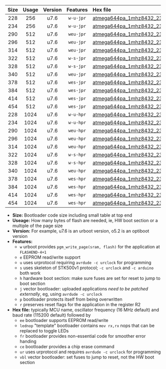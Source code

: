 |Size|Usage|Version|Features|Hex file|
|:-:|:-:|:-:|:-:|:--|
|228|256|u7.6|`w-u-jpr`|[atmega644pa_1mhz8432_230400bps_ur_vbl.hex](https://raw.githubusercontent.com/stefanrueger/urboot/main//atmega644pa_1mhz8432_230400bps_ur_vbl.hex)|
|234|256|u7.6|`w-u-jpr`|[atmega644pa_1mhz8432_230400bps_lednop_ur_vbl.hex](https://raw.githubusercontent.com/stefanrueger/urboot/main//atmega644pa_1mhz8432_230400bps_lednop_ur_vbl.hex)|
|290|512|u7.6|`weu-jpr`|[atmega644pa_1mhz8432_230400bps_ee_ur_vbl.hex](https://raw.githubusercontent.com/stefanrueger/urboot/main//atmega644pa_1mhz8432_230400bps_ee_ur_vbl.hex)|
|296|512|u7.6|`weu-jpr`|[atmega644pa_1mhz8432_230400bps_ee_lednop_ur_vbl.hex](https://raw.githubusercontent.com/stefanrueger/urboot/main//atmega644pa_1mhz8432_230400bps_ee_lednop_ur_vbl.hex)|
|314|512|u7.6|`weu-jpr`|[atmega644pa_1mhz8432_230400bps_ee_lednop_fr_ur_vbl.hex](https://raw.githubusercontent.com/stefanrueger/urboot/main//atmega644pa_1mhz8432_230400bps_ee_lednop_fr_ur_vbl.hex)|
|322|512|u7.6|`w-s-jpr`|[atmega644pa_1mhz8432_230400bps_vbl.hex](https://raw.githubusercontent.com/stefanrueger/urboot/main//atmega644pa_1mhz8432_230400bps_vbl.hex)|
|328|512|u7.6|`w-s-jpr`|[atmega644pa_1mhz8432_230400bps_lednop_vbl.hex](https://raw.githubusercontent.com/stefanrueger/urboot/main//atmega644pa_1mhz8432_230400bps_lednop_vbl.hex)|
|340|512|u7.6|`weu-jpr`|[atmega644pa_1mhz8432_230400bps_ee_lednop_fr_ce_ur_vbl.hex](https://raw.githubusercontent.com/stefanrueger/urboot/main//atmega644pa_1mhz8432_230400bps_ee_lednop_fr_ce_ur_vbl.hex)|
|378|512|u7.6|`wes-jpr`|[atmega644pa_1mhz8432_230400bps_ee_vbl.hex](https://raw.githubusercontent.com/stefanrueger/urboot/main//atmega644pa_1mhz8432_230400bps_ee_vbl.hex)|
|384|512|u7.6|`wes-jpr`|[atmega644pa_1mhz8432_230400bps_ee_lednop_vbl.hex](https://raw.githubusercontent.com/stefanrueger/urboot/main//atmega644pa_1mhz8432_230400bps_ee_lednop_vbl.hex)|
|414|512|u7.6|`wes-jpr`|[atmega644pa_1mhz8432_230400bps_ee_lednop_fr_vbl.hex](https://raw.githubusercontent.com/stefanrueger/urboot/main//atmega644pa_1mhz8432_230400bps_ee_lednop_fr_vbl.hex)|
|454|512|u7.6|`wes-jpr`|[atmega644pa_1mhz8432_230400bps_ee_lednop_fr_ce_vbl.hex](https://raw.githubusercontent.com/stefanrueger/urboot/main//atmega644pa_1mhz8432_230400bps_ee_lednop_fr_ce_vbl.hex)|
|228|1024|u7.6|`w-u-hpr`|[atmega644pa_1mhz8432_230400bps_ur.hex](https://raw.githubusercontent.com/stefanrueger/urboot/main//atmega644pa_1mhz8432_230400bps_ur.hex)|
|234|1024|u7.6|`w-u-hpr`|[atmega644pa_1mhz8432_230400bps_lednop_ur.hex](https://raw.githubusercontent.com/stefanrueger/urboot/main//atmega644pa_1mhz8432_230400bps_lednop_ur.hex)|
|290|1024|u7.6|`weu-hpr`|[atmega644pa_1mhz8432_230400bps_ee_ur.hex](https://raw.githubusercontent.com/stefanrueger/urboot/main//atmega644pa_1mhz8432_230400bps_ee_ur.hex)|
|296|1024|u7.6|`weu-hpr`|[atmega644pa_1mhz8432_230400bps_ee_lednop_ur.hex](https://raw.githubusercontent.com/stefanrueger/urboot/main//atmega644pa_1mhz8432_230400bps_ee_lednop_ur.hex)|
|314|1024|u7.6|`weu-hpr`|[atmega644pa_1mhz8432_230400bps_ee_lednop_fr_ur.hex](https://raw.githubusercontent.com/stefanrueger/urboot/main//atmega644pa_1mhz8432_230400bps_ee_lednop_fr_ur.hex)|
|322|1024|u7.6|`w-s-hpr`|[atmega644pa_1mhz8432_230400bps.hex](https://raw.githubusercontent.com/stefanrueger/urboot/main//atmega644pa_1mhz8432_230400bps.hex)|
|328|1024|u7.6|`w-s-hpr`|[atmega644pa_1mhz8432_230400bps_lednop.hex](https://raw.githubusercontent.com/stefanrueger/urboot/main//atmega644pa_1mhz8432_230400bps_lednop.hex)|
|340|1024|u7.6|`weu-hpr`|[atmega644pa_1mhz8432_230400bps_ee_lednop_fr_ce_ur.hex](https://raw.githubusercontent.com/stefanrueger/urboot/main//atmega644pa_1mhz8432_230400bps_ee_lednop_fr_ce_ur.hex)|
|378|1024|u7.6|`wes-hpr`|[atmega644pa_1mhz8432_230400bps_ee.hex](https://raw.githubusercontent.com/stefanrueger/urboot/main//atmega644pa_1mhz8432_230400bps_ee.hex)|
|384|1024|u7.6|`wes-hpr`|[atmega644pa_1mhz8432_230400bps_ee_lednop.hex](https://raw.githubusercontent.com/stefanrueger/urboot/main//atmega644pa_1mhz8432_230400bps_ee_lednop.hex)|
|414|1024|u7.6|`wes-hpr`|[atmega644pa_1mhz8432_230400bps_ee_lednop_fr.hex](https://raw.githubusercontent.com/stefanrueger/urboot/main//atmega644pa_1mhz8432_230400bps_ee_lednop_fr.hex)|
|454|1024|u7.6|`wes-hpr`|[atmega644pa_1mhz8432_230400bps_ee_lednop_fr_ce.hex](https://raw.githubusercontent.com/stefanrueger/urboot/main//atmega644pa_1mhz8432_230400bps_ee_lednop_fr_ce.hex)|

- **Size:** Bootloader code size including small table at top end
- **Useage:** How many bytes of flash are needed, ie, HW boot section or a multiple of the page size
- **Version:** For example, u7.6 is an urboot version, o5.2 is an optiboot version
- **Features:**
  + `w` urboot provides `pgm_write_page(sram, flash)` for the application at `FLASHEND-4+1`
  + `e` EEPROM read/write support
  + `u` uses urprotocol requiring `avrdude -c urclock` for programming
  + `s` uses skeleton of STK500v1 protocol; `-c urclock` and `-c arduino` both work
  + `h` hardware boot section: make sure fuses are set for reset to jump to boot section
  + `j` vector bootloader: uploaded applications *need to be patched externally*, eg, using `avrdude -c urclock`
  + `p` bootloader protects itself from being overwritten
  + `r` preserves reset flags for the application in the register R2
- **Hex file:** typically MCU name, oscillator frequency (16 MHz default) and baud rate (115200 default) followed by
  + `ee` bootloader supports EEPROM read/write
  + `lednop` "template" bootloader contains `mov rx,rx` nops that can be replaced to toggle LEDs
  + `fr` bootloader provides non-essential code for smoother error handing
  + `ce` bootloader provides a chip erase command
  + `ur` uses urprotocol and requires `avrdude -c urclock` for programming
  + `vbl` vector bootloader: set fuses to jump to reset, not the HW boot section
